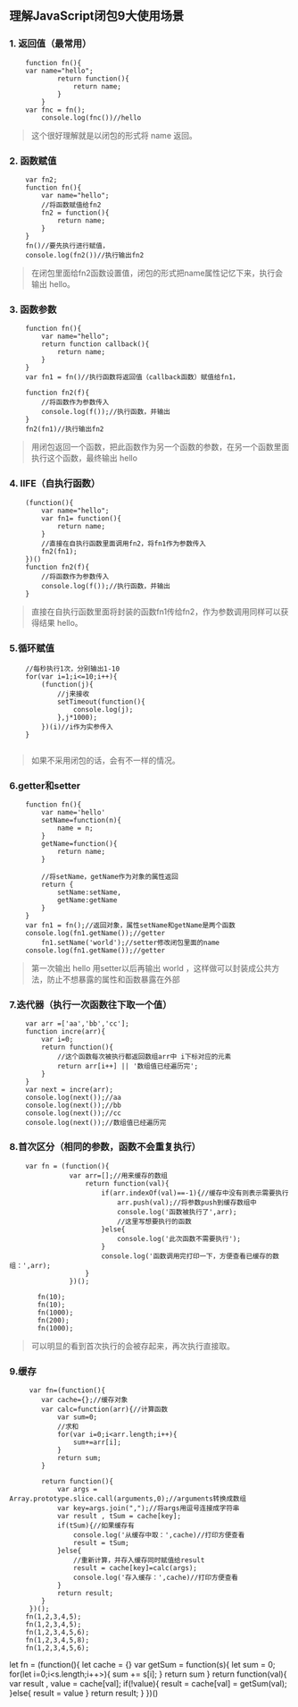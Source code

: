 ## 理解JavaScript闭包9大使用场景

### 1. 返回值（最常用）

``` 
    function fn(){
    var name="hello";
            return function(){
                return name;
            }
        }
    var fnc = fn();
        console.log(fnc())//hello

```

> 这个很好理解就是以闭包的形式将 name 返回。
    
 
### 2. 函数赋值

```
    var fn2;
    function fn(){
        var name="hello";
        //将函数赋值给fn2
        fn2 = function(){
            return name;
        }
    }
    fn()//要先执行进行赋值，
    console.log(fn2())//执行输出fn2

```
>  在闭包里面给fn2函数设置值，闭包的形式把name属性记忆下来，执行会输出 hello。


### 3. 函数参数
    
```
    function fn(){
        var name="hello";
        return function callback(){
            return name;
        }
    }
    var fn1 = fn()//执行函数将返回值（callback函数）赋值给fn1，

    function fn2(f){
        //将函数作为参数传入
        console.log(f());//执行函数，并输出
    }
    fn2(fn1)//执行输出fn2
```

> 用闭包返回一个函数，把此函数作为另一个函数的参数，在另一个函数里面执行这个函数，最终输出 hello

### 4. IIFE（自执行函数）
```
    (function(){
        var name="hello";
        var fn1= function(){
            return name;
        }
        //直接在自执行函数里面调用fn2，将fn1作为参数传入
        fn2(fn1);
    })()
    function fn2(f){
        //将函数作为参数传入
        console.log(f());//执行函数，并输出
    }
```
>直接在自执行函数里面将封装的函数fn1传给fn2，作为参数调用同样可以获得结果 hello。

### 5.循环赋值

```
    //每秒执行1次，分别输出1-10
    for(var i=1;i<=10;i++){
        (function(j){
            //j来接收
            setTimeout(function(){
                console.log(j);
            },j*1000);
        })(i)//i作为实参传入
    }
   
```
>  如果不采用闭包的话，会有不一样的情况。

### 6.getter和setter

```
    function fn(){
        var name='hello'
        setName=function(n){
            name = n;
        }
        getName=function(){
            return name;
        }

        //将setName，getName作为对象的属性返回
        return {
            setName:setName,
            getName:getName
        }
    }
    var fn1 = fn();//返回对象，属性setName和getName是两个函数
    console.log(fn1.getName());//getter
        fn1.setName('world');//setter修改闭包里面的name
    console.log(fn1.getName());//getter
```

> 第一次输出 hello 用setter以后再输出 world ，这样做可以封装成公共方法，防止不想暴露的属性和函数暴露在外部

### 7.迭代器（执行一次函数往下取一个值）


```
    var arr =['aa','bb','cc'];
    function incre(arr){
        var i=0;
        return function(){
            //这个函数每次被执行都返回数组arr中 i下标对应的元素
            return arr[i++] || '数组值已经遍历完';
        }
    }
    var next = incre(arr);
    console.log(next());//aa
    console.log(next());//bb
    console.log(next());//cc
    console.log(next());//数组值已经遍历完
```

### 8.首次区分（相同的参数，函数不会重复执行）

```
    var fn = (function(){
               var arr=[];//用来缓存的数组
                   return function(val){
                       if(arr.indexOf(val)==-1){//缓存中没有则表示需要执行
                           arr.push(val);//将参数push到缓存数组中
                           console.log('函数被执行了',arr);
                           //这里写想要执行的函数
                       }else{
                           console.log('此次函数不需要执行');
                       }
                       console.log('函数调用完打印一下，方便查看已缓存的数组：',arr);
                   }
               })();

       fn(10);
       fn(10);
       fn(1000);
       fn(200);
       fn(1000);
```
> 可以明显的看到首次执行的会被存起来，再次执行直接取。

### 9.缓存

```
     var fn=(function(){
        var cache={};//缓存对象
        var calc=function(arr){//计算函数
            var sum=0;
            //求和
            for(var i=0;i<arr.length;i++){
                sum+=arr[i];
            }
            return sum;
        }

        return function(){
            var args = Array.prototype.slice.call(arguments,0);//arguments转换成数组
            var key=args.join(",");//将args用逗号连接成字符串
            var result , tSum = cache[key];
            if(tSum){//如果缓存有   
                console.log('从缓存中取：',cache)//打印方便查看
                result = tSum;
            }else{
                //重新计算，并存入缓存同时赋值给result
                result = cache[key]=calc(args);
                console.log('存入缓存：',cache)//打印方便查看
            }
            return result;
        }
     })();
    fn(1,2,3,4,5);
    fn(1,2,3,4,5);
    fn(1,2,3,4,5,6);
    fn(1,2,3,4,5,8);
    fn(1,2,3,4,5,6);
```

let fn = (function(){
    let cache = {}
    var getSum = function(s){
        let sum = 0;
        for(let i=0;i<s.length;i++>){
            sum += s[i];
        }
        return sum
    }
    return function(val){
        var result , value = cache[val];
        if(!value){
            result = cache[val] = getSum(val);
        }else{
            result = value
        }
        return result;
    }
})()